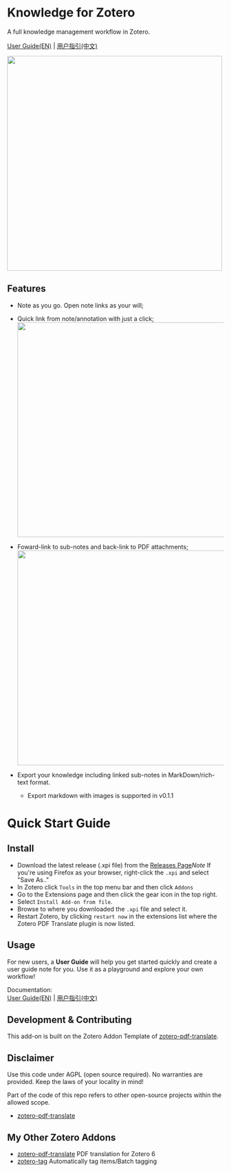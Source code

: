 # Knowledge for Zotero

A full knowledge management workflow in Zotero.

[User Guide(EN)](./UserGuide.md) | [用户指引(中文)](./UserGuideCN.md)

<image src="./image/README/knowledge-workflow.png" width="500px"></image>

## Features

- Note as you go. Open note links as your will;
- Quick link from note/annotation with just a click;  
  <image src="./image/README/from-note.png" width="500px"></image>
- Foward-link to sub-notes and back-link to PDF attachments;  
  <image src="./image/README/preview-note.png" width="500px"></image>

- Export your knowledge including linked sub-notes in MarkDown/rich-text format.
  - Export markdown with images is supported in v0.1.1

# Quick Start Guide

## Install

- Download the latest release (.xpi file) from the [Releases Page](https://github.com/windingwind/Knowledge4Zotero/releases)_Note_ If you're using Firefox as your browser, right-click the `.xpi` and select "Save As.."
- In Zotero click `Tools` in the top menu bar and then click `Addons`
- Go to the Extensions page and then click the gear icon in the top right.
- Select `Install Add-on from file`.
- Browse to where you downloaded the `.xpi` file and select it.
- Restart Zotero, by clicking `restart now` in the extensions list where the
  Zotero PDF Translate plugin is now listed.

## Usage

For new users, a **User Guide** will help you get started quickly and create a user guide note for you. Use it as a playground and explore your own workflow!

Documentation:  
[User Guide(EN)](./UserGuide.md) | [用户指引(中文)](./UserGuideCN.md)

## Development & Contributing

This add-on is built on the Zotero Addon Template of [zotero-pdf-translate](https://github.com/windingwind/zotero-pdf-translate).

## Disclaimer

Use this code under AGPL (open source required). No warranties are provided. Keep the laws of your locality in mind!

Part of the code of this repo refers to other open-source projects within the allowed scope.

- [zotero-pdf-translate](https://github.com/windingwind/zotero-pdf-translate)

## My Other Zotero Addons

- [zotero-pdf-translate](https://github.com/windingwind/zotero-pdf-translate) PDF translation for Zotero 6
- [zotero-tag](https://github.com/windingwind/zotero-tag) Automatically tag items/Batch tagging
